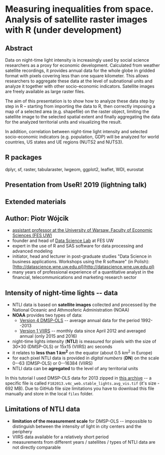 # Measuring inequalities from space. Analysis of satellite raster images with R (under development)

## Abstract

Data on night-time light intensity is increasingly used by social science researchers as a proxy for economic development. Calculated from weather  
satellite recordings, it provides annual data for the whole globe in gridded format with pixels covering less than one square kilometer. This allows researchers 
to aggregate these data at the level of subnational units and analyze it together with other socio-economic indicators. Satellite images are freely available as 
large raster files. 

The aim of this presentation is to show how to analyze these data step by step in R – starting from importing the data to R, then correctly 
imposing a map of a selected area (e.g. shapefile) on the raster object, limiting the satellite image to the selected spatial extent and finally aggregating 
the data for the analyzed territorial units and visualizing the result. 

In addition, correlation between night-time light intensity and selected socio-economic indicators (e.g. population, GDP) will be analyzed for world countries, US states and 
UE regions (NUTS2 and NUTS3). 

## R packages

dplyr, sf, raster, tabularaster, lwgeom, ggplot2, leaflet, WDI, eurostat

## Presentation from UseR! 2019 (lightning talk)

## Extended materials



## Author: Piotr Wójcik

* [assistant professor at the University of Warsaw, Faculty of Economic Sciences (FES UW)](http://coin.wne.uw.edu.pl/pwojcik/)
* founder and head of [Data Science Lab](http://dslab.wne.uw.edu.pl) at FES UW
* expert in the use of R and SAS software for data processing and advanced modeling
* initiator, head and lecturer in post-graduate studies "Data Science in business applications. Workshops using the R software" (in Polish): [http://datascience.wne.uw.edu.pl](http://datascience.wne.uw.edu.pl)
* many years of professional experience of a quantitative analyst in the financial, telecommunications and marketing research sector

## Intensity of night-time lights -- data

* NTLI data is based on **satellite images** collected and processed by the National Oceanic and Athmosferic Administration (NOAA)
* **NOAA** provides two types of data:
    * [Version 4 DMSP-OLS](https://ngdc.noaa.gov/eog/dmsp/downloadV4composites.html) -- average annual data for the period 1992--2013
    * [Version 1 VIIRS](https://www.ngdc.noaa.gov/eog/viirs/download_dnb_composites.html) -- monthly data since April 2012 and averaged annual (only 2015 and 2016)
* night-time lights intensity (**NTLI**) is measured for pixels with the size of 30×30 (DMSP-OLS) or 15x15 (VIIRS) arc seconds
* it relates to **less than $1~km^2$** on the equator (about $0.5~km^2$ in Europe)
* for each pixel NTLI data is provided in *digital numbers* (**DN**) on the scale 0--63 (DMSP-OLS) or 0--16384 (VIIRS)
* NTLI data can be **agregated** to the level of any territorial units

In this tutorial I used DMSP-OLS data for 2013 zipped in [this archive](https://ngdc.noaa.gov/eog/data/web_data/v4composites/F182013.v4.tar) -- a specific file is called `F182013.v4c_web.stable_lights.avg_vis.tif` (it's size - 692 MB).
Due to GitHub file size limitations you have to download this file manually and store in the local `files` folder.

## Limitations of NTLI data

* **limitation of the measurement scale** for DMSP-OLS -- impossible to distinguish between the intensity of light in city centers and the periphery
* VIIRS data available for a relatively short period
* measurements from different years / satellites / types of NTLI data are not directly comparable

